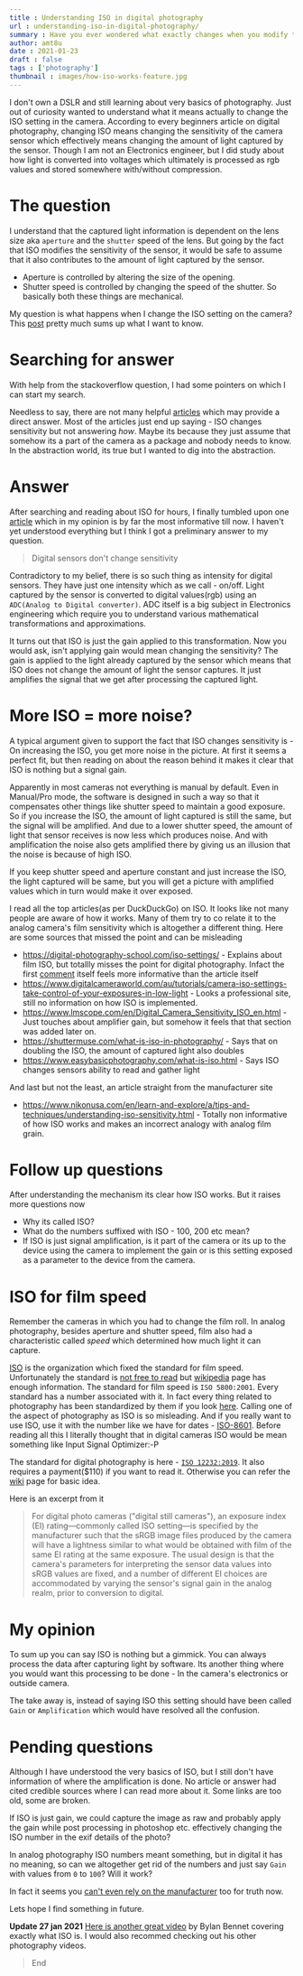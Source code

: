 ```yaml
---
title : Understanding ISO in digital photography
url : understanding-iso-in-digital-photography/
summary : Have you ever wondered what exactly changes when you modify the ISO setting in a digital camera?
author: amt8u
date : 2021-01-23
draft : false
tags : ['photography']
thumbnail : images/how-iso-works-feature.jpg
---
```


I don't own a DSLR and still learning about very basics of photography. Just out of curiosity wanted to understand what it means actually to change the ISO setting in the camera. According to every beginners article on digital photography, changing ISO means changing the sensitivity of the camera sensor which effectively means changing the amount of light captured by the sensor. Though I am not an Electronics engineer, but I did study about how light is converted into voltages which ultimately is processed as rgb values and stored somewhere with/without compression.

# The question
I understand that the captured light information is dependent on the lens size aka `aperture` and the `shutter` speed of the lens. But going by the fact that ISO modifies the sensitivity of the sensor, it would be safe to assume that it also contributes to the amount of light captured by the sensor.

* Aperture is controlled by altering the size of the opening.
* Shutter speed is controlled by changing the speed of the shutter. So basically both these things are mechanical. 

My question is what happens when I change the ISO setting on the camera? This [post](https://photo.stackexchange.com/questions/2946/how-is-iso-implemented-in-digital-cameras) pretty much sums up what I want to know.

# Searching for answer
With help from the stackoverflow question, I had some pointers on which I can start my search.

Needless to say, there are not many helpful [articles](https://www.easybasicphotography.com/what-is-iso.html) which may provide a direct answer. Most of the articles just end up saying - ISO changes sensitivity but not answering *how*. Maybe its because they just assume that somehow its a part of the camera as a package and nobody needs to know. In the abstraction world, its true but I wanted to dig into the abstraction.

# Answer
After searching and reading about ISO for hours, I finally tumbled upon one [article](https://clarkvision.com/articles/iso/) which in my opinion is by far the most informative till now. I haven't yet understood everything but I think I got a preliminary answer to my question.

> Digital sensors don't change sensitivity

Contradictory to my belief, there is so such thing as intensity for digital sensors. They have just one intensity which as we call - on/off. Light captured by the sensor is converted to digital values(rgb) using an `ADC(Analog to Digital converter)`. ADC itself is a big subject in Electronics engineering which require you to understand various mathematical transformations and approximations.

It turns out that ISO is just the gain applied to this transformation. Now you would ask, isn't applying gain would mean changing the sensitivity? The gain is applied to the light already captured by the sensor which means that ISO does not change the amount of light the sensor captures. It just amplifies the signal that we get after processing the captured light.

# More ISO = more noise?
A typical argument given to support the fact that ISO changes sensitivity is - On increasing the ISO, you get more noise in the picture. At first it seems a perfect fit, but then reading on about the reason behind it makes it clear that ISO is nothing but a signal gain.

Apparently in most cameras not everything is manual by default. Even in Manual/Pro mode, the software is designed in such a way so that it compensates other things like shutter speed to maintain a good exposure. So if you increase the ISO, the amount of light captured is still the same, but the signal will be amplified. And due to a lower shutter speed, the amount of light that sensor receives is now less which produces noise. And with amplification the noise also gets amplified there by giving us an illusion that the noise is because of high ISO.

If you keep shutter speed and aperture constant and just increase the ISO, the light captured will be same, but you will get a picture with amplified values which in turn would make it over exposed.

I read all the top articles(as per DuckDuckGo) on ISO. It looks like not many people are aware of how it works. Many of them try to co relate it to the analog camera's film sensitivity which is altogether a different thing. Here are some sources that missed the point and can be misleading

* https://digital-photography-school.com/iso-settings/ - Explains about film ISO, but totallly misses the point for digital photography. Infact the first [comment](http://disq.us/p/2d8nlvi) itself feels more informative than the article itself
* https://www.digitalcameraworld.com/au/tutorials/camera-iso-settings-take-control-of-your-exposures-in-low-light - Looks a professional site, still no information on how ISO is implemented.
* https://www.lmscope.com/en/Digital_Camera_Sensitivity_ISO_en.html - Just touches about amplifier gain, but somehow it feels that that section was added later on.
* https://shuttermuse.com/what-is-iso-in-photography/ - Says that on doubling the ISO, the amount of captured light also doubles
* https://www.easybasicphotography.com/what-is-iso.html - Says ISO changes sensors ability to read and gather light

And last but not the least, an article straight from the manufacturer site
* https://www.nikonusa.com/en/learn-and-explore/a/tips-and-techniques/understanding-iso-sensitivity.html - Totally non informative of how ISO works and makes an incorrect analogy with analog film grain.

# Follow up questions
After understanding the mechanism its clear how ISO works. But it raises more questions now

* Why its called ISO?
* What do the numbers suffixed with ISO - 100, 200 etc mean?
* If ISO is just signal amplification, is it part of the camera or its up to the device using the camera to implement the gain or is this setting exposed as a parameter to the device from the camera.


# ISO for film speed
Remember the cameras in which you had to change the film roll. In analog photography, besides aperture and shutter speed, film also had a characteristic called *speed* which determined how much light it can capture.

[ISO](https://www.iso.org/home.html) is the organization which fixed the standard for film speed. Unfortunately the standard is [not free to read](https://www.iso.org/standard/11948.html) but [wikipedia](https://en.m.wikipedia.org/wiki/Film_speed#ISO) page has enough information. The standard for film speed is `ISO 5800:2001`. Every standard has a number associated with it. In fact every thing related to photography has been standardized by them if you look [here](https://en.m.wikipedia.org/wiki/Film_speed#ISO). Calling one of the aspect of photography as ISO is so misleading. And if you really want to use ISO, use it with the number like we have for dates - [ISO-8601](https://www.iso.org/iso-8601-date-and-time-format.html). Before reading all this I literally thought that in digital cameras ISO would be mean something like Input Signal Optimizer:-P

The standard for digital photography is here - [`ISO 12232:2019`](https://webstore.ansi.org/Standards/ISO/ISO122322019). It also requires a payment($110) if you want to read it. Otherwise you can refer the [wiki](https://en.m.wikipedia.org/wiki/Film_speed#Digital_camera_ISO_speed_and_exposure_index) page for basic idea.

Here is an excerpt from it

> For digital photo cameras ("digital still cameras"), an exposure index (EI) rating—commonly called ISO setting—is specified by the manufacturer such that the sRGB image files produced by the camera will have a lightness similar to what would be obtained with film of the same EI rating at the same exposure. The usual design is that the camera's parameters for interpreting the sensor data values into sRGB values are fixed, and a number of different EI choices are accommodated by varying the sensor's signal gain in the analog realm, prior to conversion to digital.



# My opinion
To sum up you can say ISO is nothing but a gimmick. You can always process the data after capturing light by software. Its another thing where you would want this processing to be done - In the camera's electronics or outside camera.

The take away is, instead of saying ISO this setting should have been called `Gain` or `Amplification` which would have resolved all the confusion. 

# Pending questions
Although I have understood the very basics of ISO, but I still don't have information of where the amplification is done. No article or answer had cited credible sources where I can read more about it. Some links are too old, some are broken.

If ISO is just gain, we could capture the image as raw and probably apply the gain while post processing in photoshop etc. effectively changing the ISO number in the exif details of the photo?

In analog photography ISO numbers meant something, but in digital it has no meaning, so can we altogether get rid of the numbers and just say `Gain` with values from `0` to `100`? Will it work?

In fact it seems you [can't even rely on the manufacturer](https://www.sony.net/SonyInfo/News/Press/201807/18-060E/) too for truth now.

Lets hope I find something in future.

**Update 27 jan 2021**
[Here is another great video](https://youtu.be/WEApLA-YNko) by Bylan Bennet covering exactly what ISO is. I would also recommed checking out his other photography videos.

> End